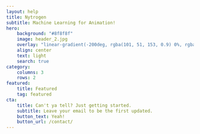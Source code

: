 ```yaml
---
layout: help
title: Nytrogen
subtitle: Machine Learning for Animation!
hero:
    background: "#8f8f8f"
    image: header_2.jpg
    overlay: "linear-gradient(-200deg, rgba(101, 51, 153, 0.9) 0%, rgba(90, 51, 153, 0.9) 40%, rgba(71, 51, 153, 0.9) 100%)"
    align: center
    text: light
    search: true
category:
    columns: 3
    rows: 2
featured:
    title: Featured
    tag: featured
cta:
    title: Can't ya tell? Just getting started.
    subtitle: Leave your email to be the first updated.
    button_text: Yeah!   
    button_url: /contact/      
---
```

